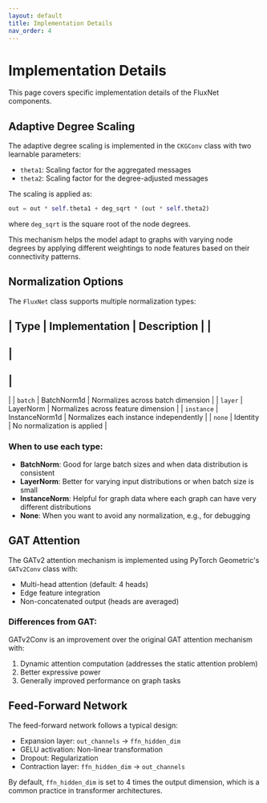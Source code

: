```yaml
---
layout: default
title: Implementation Details
nav_order: 4
---
```


# Implementation Details

This page covers specific implementation details of the FluxNet components.

## Adaptive Degree Scaling

The adaptive degree scaling is implemented in the `CKGConv` class with two learnable parameters:
- `theta1`: Scaling factor for the aggregated messages
- `theta2`: Scaling factor for the degree-adjusted messages

The scaling is applied as:
```python
out = out * self.theta1 + deg_sqrt * (out * self.theta2)
```
where `deg_sqrt` is the square root of the node degrees.

This mechanism helps the model adapt to graphs with varying node degrees by applying different weightings to node features based on their connectivity patterns.

## Normalization Options

The `FluxNet` class supports multiple normalization types:

|
 Type 
|
 Implementation 
|
 Description 
|
|
------
|
---------------
|
-------------
|
|
`batch`
|
 BatchNorm1d 
|
 Normalizes across batch dimension 
|
|
`layer`
|
 LayerNorm 
|
 Normalizes across feature dimension 
|
|
`instance`
|
 InstanceNorm1d 
|
 Normalizes each instance independently 
|
|
`none`
|
 Identity 
|
 No normalization is applied 
|

### When to use each type:

- **BatchNorm**: Good for large batch sizes and when data distribution is consistent
- **LayerNorm**: Better for varying input distributions or when batch size is small
- **InstanceNorm**: Helpful for graph data where each graph can have very different distributions
- **None**: When you want to avoid any normalization, e.g., for debugging

## GAT Attention

The GATv2 attention mechanism is implemented using PyTorch Geometric's `GATv2Conv` class with:
- Multi-head attention (default: 4 heads)
- Edge feature integration
- Non-concatenated output (heads are averaged)

### Differences from GAT:

GATv2Conv is an improvement over the original GAT attention mechanism with:
1. Dynamic attention computation (addresses the static attention problem)
2. Better expressive power
3. Generally improved performance on graph tasks

## Feed-Forward Network

The feed-forward network follows a typical design:
- Expansion layer: `out_channels` → `ffn_hidden_dim`
- GELU activation: Non-linear transformation
- Dropout: Regularization
- Contraction layer: `ffn_hidden_dim` → `out_channels`

By default, `ffn_hidden_dim` is set to 4 times the output dimension, which is a common practice in transformer architectures.